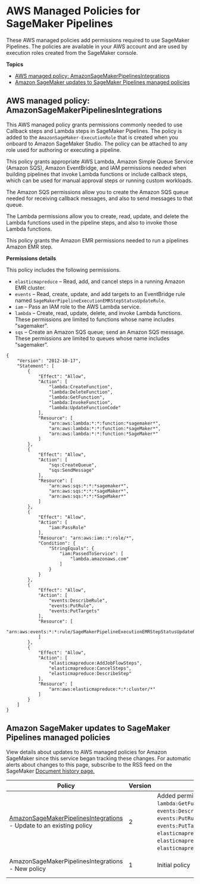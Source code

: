 # AWS Managed Policies for SageMaker Pipelines<a name="security-iam-awsmanpol-pipelines"></a>

These AWS managed policies add permissions required to use SageMaker Pipelines\. The policies are available in your AWS account and are used by execution roles created from the SageMaker console\.

**Topics**
+ [AWS managed policy: AmazonSageMakerPipelinesIntegrations](#security-iam-awsmanpol-AmazonSageMakerPipelinesIntegrations)
+ [Amazon SageMaker updates to SageMaker Pipelines managed policies](#security-iam-awsmanpol-pipelines-updates)

## AWS managed policy: AmazonSageMakerPipelinesIntegrations<a name="security-iam-awsmanpol-AmazonSageMakerPipelinesIntegrations"></a>

This AWS managed policy grants permissions commonly needed to use Callback steps and Lambda steps in SageMaker Pipelines\. The policy is added to the `AmazonSageMaker-ExecutionRole` that is created when you onboard to Amazon SageMaker Studio\. The policy can be attached to any role used for authoring or executing a pipeline\.

This policy grants appropriate AWS Lambda, Amazon Simple Queue Service \(Amazon SQS\), Amazon EventBridge, and IAM permissions needed when building pipelines that invoke Lambda functions or include callback steps, which can be used for manual approval steps or running custom workloads\.

The Amazon SQS permissions allow you to create the Amazon SQS queue needed for receiving callback messages, and also to send messages to that queue\.

The Lambda permissions allow you to create, read, update, and delete the Lambda functions used in the pipeline steps, and also to invoke those Lambda functions\.

This policy grants the Amazon EMR permissions needed to run a pipelines Amazon EMR step\.

**Permissions details**

This policy includes the following permissions\.
+ `elasticmapreduce` – Read, add, and cancel steps in a running Amazon EMR cluster\.
+ `events` – Read, create, update, and add targets to an EventBridge rule named `SageMakerPipelineExecutionEMRStepStatusUpdateRule`\.
+ `iam` – Pass an IAM role to the AWS Lambda service\.
+ `lambda` – Create, read, update, delete, and invoke Lambda functions\. These permissions are limited to functions whose name includes "sagemaker"\.
+ `sqs` – Create an Amazon SQS queue; send an Amazon SQS message\. These permissions are limited to queues whose name includes "sagemaker"\.

```
{
    "Version": "2012-10-17",
    "Statement": [
        {
            "Effect": "Allow",
            "Action": [
                "lambda:CreateFunction",
                "lambda:DeleteFunction",
                "lambda:GetFunction",
                "lambda:InvokeFunction",
                "lambda:UpdateFunctionCode"
            ],
            "Resource": [
                "arn:aws:lambda:*:*:function:*sagemaker*",
                "arn:aws:lambda:*:*:function:*sageMaker*",
                "arn:aws:lambda:*:*:function:*SageMaker*"
            ]
        },
        {
            "Effect": "Allow",
            "Action": [
                "sqs:CreateQueue",
                "sqs:SendMessage"
            ],
            "Resource": [
                "arn:aws:sqs:*:*:*sagemaker*",
                "arn:aws:sqs:*:*:*sageMaker*",
                "arn:aws:sqs:*:*:*SageMaker*"
            ]
        },
        {
            "Effect": "Allow",
            "Action": [
                "iam:PassRole"
            ],
            "Resource": "arn:aws:iam::*:role/*",
            "Condition": {
                "StringEquals": {
                    "iam:PassedToService": [
                        "lambda.amazonaws.com"
                    ]
                }
            }
        },
        {
            "Effect": "Allow",
            "Action": [
                "events:DescribeRule",
                "events:PutRule",
                "events:PutTargets"
            ],
            "Resource": [
                "arn:aws:events:*:*:rule/SageMakerPipelineExecutionEMRStepStatusUpdateRule"
            ]
        },
        {
            "Effect": "Allow",
            "Action": [
                "elasticmapreduce:AddJobFlowSteps",
                "elasticmapreduce:CancelSteps",
                "elasticmapreduce:DescribeStep"
            ],
            "Resource": [
                "arn:aws:elasticmapreduce:*:*:cluster/*"
            ]
        }
    ]
}
```

## Amazon SageMaker updates to SageMaker Pipelines managed policies<a name="security-iam-awsmanpol-pipelines-updates"></a>

View details about updates to AWS managed policies for Amazon SageMaker since this service began tracking these changes\. For automatic alerts about changes to this page, subscribe to the RSS feed on the SageMaker [Document history page\.](doc-history.md)


| Policy | Version | Change | Date | 
| --- | --- | --- | --- | 
|  [AmazonSageMakerPipelinesIntegrations](#security-iam-awsmanpol-AmazonSageMakerPipelinesIntegrations) \- Update to an existing policy  | 2 |  Added permissions for `lambda:GetFunction`, `events:DescribeRule`, `events:PutRule`, `events:PutTargets`, `elasticmapreduce:AddJobFlowSteps`, `elasticmapreduce:CancelSteps`, and `elasticmapreduce:DescribeStep`\.  | April 20, 2022 | 
| AmazonSageMakerPipelinesIntegrations \- New policy | 1 |  Initial policy  | July 30, 2021 | 